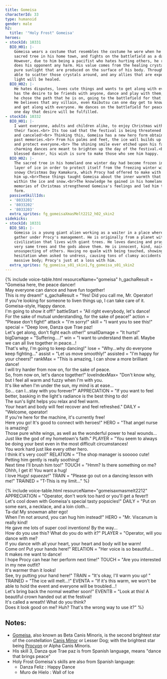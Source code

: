 ```yaml
---
title: Gomeisa
characterId: 33
type: humanoid
gender: male
h2:
  title: '"Holy Frost" Gomeisa'
heroes:
- stockId: 10331
  BIO_H01: |-
    Gomeisa wears a costume that resembles the costume he wore when he prayed to the
    sacred tree in his home town, and fights on the battlefield as a dancer hero.
    However, due to him being a pacifist who hates hurting others, he rarely ever
    does his opponent any harm. His value comes from the healing crystals made of
    pure sunlight that are produced on the surface of his body. Through dance, he is
    able to scatter those crystals around, and any allies that are exposed to said
    light will be healed.
  BIO_H02: |-
    He hates disputes, loves cute things and wants to get along with everyone. He
    has the desire to be friends with anyone, dance and play with them, which is why
    he chose the path that he is on, going to the battlefield for that reason only.
    He believes that any villain, even Kaibutsu can one day get to know each other
    and get along with everyone. He dances on the battlefield for peace, hoping that
    one day that desire will be fulfilled.
- stockId: 10332
  BIO_H01: |-
    I want everyone, adults and children alike, to enjoy Christmas with a smile on
    their faces.<br> Its too sad that the festival is being threatened by someone
    and canceled!<br> Thinking this, Gomeisa has a new hero form obtained from his
    past memories.<br> From his palms and feet, the ice wall builds up to envelop
    and protect everyone.<br> The shining smile ever etched upon his face and
    charming dances are meant to brighten up the day of the festival.<br> As a
    blessed dancer, his wish is sure to make those who see him happy.
  BIO_H02: |-
    The sacred tree in his homeland one winter day had become frozen in a protective
    layer of ice in order to protect itself from the freezing winter wind.<br>The
    snowy Christmas Day Kamakura, which Procy had offered to make with him to cheer
    him up.<br>These things taught Gomeisa about the inner warmth that can be found
    within the ice and snow.<br>The knowledge he gained in his homeland and the warm
    memories of Christmas strengthened Gomeisa's feelings and led him to this new
    form.
  passiveSkillIds:
  - '8033201'
  - '8033202'
  - '8033203'
  extra_sprites: fg_gomeisaXmasMelt2212_h02_skin2
sidekicks:
- stockId: 10331
  BIO_S01: |-
    Gomeisa is a young giant alien working as a waiter in a place where heroes
    gather under Procy's management. He is originally from a planet with a
    civilization that lives with giant trees. He loves dancing and praying to those
    very same trees and the gods above them. He is innocent, kind, naive and very
    unsuspecting of others. Having no qualm with being touched, showing no
    hesitation when asked to undress, causing tons of clumsy accidents due to his
    massive body; Procy's just at a loss with him.
  extra_sprites: fg_gomeisa_s01_skin1,fg_gomeisa_s01_skin2
---
```


{% include voice-table.html resourceName="gomeisa"
h_gachaResult = "Gomeisa here, the peace dancer!<br>May everyone can dance and have fun together!<br>This is my dream!"
s_gachaResult = "Yes! Did you call me, Mr. Operator!<br>If you're looking for someone to liven things up, I can take care of it.<br>Gomeisa-style, Happy dance.<br>I'm going to show it off!"
battleStart = "All right everybody, let's dance!<br>For the sake of mutual understanding, for the sake of peace!"
action = "Please don't fight!"
attack = "I'm sorry!"
skill = "I want you to see this!"
special = "Deep love, Danza que Trae paz!<br>Let's get along, don't fight each other!"
smallDamage = "It hurts!"
bigDamage = "Suffering....!"
win = "I want to understand them all. Maybe we can all live together in peace...!<br>That's why, I'm going to keep dancing!"
lose = "Why...why do everyone keep fighting..."
assist = "Let us move smoothly!"
assisted = "I'm happy for your cheers!"
rankMax = "This is amazing, I can show a more brilliant dance!<br>I will try harder from now on, for the sake of peace.<br>So, from now on, let's dance together!"
loveIndexMax= "Don't know why, but I feel all warm and fuzzy when I'm with you.<br>It's like when I'm under the sun, my mind is at ease...<br>So... can I...stay with you forever?"
APPRECIATION = "If you want to feel better, basking in the light's radiance is the best thing to do!<br>The sun's light helps you relax and feel warm.<br>Your heart and body will feel recover and feel refreshed."
DAILY = "Welcome, operator!<br>If you're here for the machine, it's currently free!<br>Here you go! It's good to connect with heroes!"
HERO = "That angel nurse is amazing!<br>Those pure white wings, as well as the wonderful power to heal wounds...<br>Just like the god of my hometown's faith."
PLAYER = "You seem to always be doing your best even in the most difficult circumstances!<br>You work hard just like every other hero.<br>I think it's very cool!"
RELATION = "The shop manager is sooooo cute!<br>Petting him gently is really soothing!<br>Next time I'll brush him too!"
TOUCH = "Hmm? Is there something on me?<br>Ohhh, I get it! You want a hug!<br>I love Hugs! *squeeze*!"
TRAIN = "Please go out on a dancing lesson with me!"
TRAINED = "T-This is my limit..."
%}

{% include voice-table.html resourceName="gomeisaxmasmelt2212"
APPRECIATION = "Operator, don't work too hard or you'll get a fever!!<br>Let's cool down with Gomeisa's special tasty popsicles!"
DAILY = "Put on some ears, a necklace, and a loin cloth...<br>Ta-da! My snowman alter ego!<br>When I'm not around, you can hug him instead!"
HERO = "Mr. Viscanum is really kind!<br>He gave me lots of super cool inventions! By the way...<br>How do you use this? What do you do with it?"
PLAYER = "Operator, will you dance with me?<br>If you dance with all your heart, your heart and body will be warm!<br>Come on! Put your hands here!"
RELATION = "Her voice is so beautiful...<br>It makes me want to dance!<br>I hope Procy can hear her perform next time!"
TOUCH = "Are you interested in my new outfit?<br>It's warmer than it looks!<br>See, try putting your hand here!"
TRAIN = "It's okay, I'll warm you up! "
TRAINED = "The ice will melt...!"
EVENTA = "If it's this warm, we won't be able to hold the event and everyone will be troubled...!<br>Let's bring back the normal weather soon!"
EVENTB = "Look at this! A beautiful crown handed out at the festival!<br>It's called a wreath! What do you think?<br>Does it look good on me? Huh? That's the wrong way to use it?"
%}

## Notes:

- [Gomeisa](https://en.wikipedia.org/wiki/Beta_Canis_Minoris), also known as Beta Canis Minoris, is the second brightest star of the constellation [Canis Minor](https://en.wikipedia.org/wiki/Canis_Minor) or Lesser Dog; with the brightest star being [Procyon](https://en.wikipedia.org/wiki/Procyon) or Alpha Canis Minoris.
- His skill 3, Danza que Trae paz is from Spanish language, means "dance that brings peace"
- Holy Frost Gomeisa's skills are also from Spanish language:
  - Danza Feliz : Happy Dance
  - Muro de Hielo : Wall of Ice
